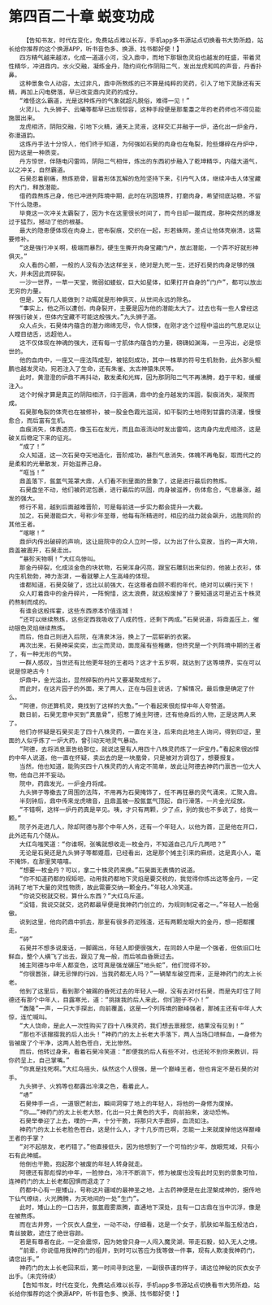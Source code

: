 # 第四百二十章 蜕变功成
        【告知书友，时代在变化，免费站点难以长存，手机app多书源站点切换看书大势所趋，站长给你推荐的这个换源APP，听书音色多、换源、找书都好使！】
       四方精气越来越浓，化成一道道小河，没入鼎中，而地下那银色灵焰也越发的旺盛，带着灵性精华，冲进鼎内。水火交融，凝练金丹，隐约间化作阴阳二气，发出龙虎和鸣的声音，丹香扑鼻。
       这种景象令人动容，太过非凡，鼎中所熬炼的已不算是纯粹的灵药，引入了地下灵脉还有天精，再加上闪电劈落，早已改变鼎内灵药的成分。
       “难怪这么霸道，光是这种炼丹的气象就超凡脱俗，难得一见！”
       火灵儿、九头狮子、云曦等都早已出现惊容，这种手段便是那耄耋之年的老药师也不得见能施展出来。
       龙虎相济，阴阳交融，引地下火精，通天上灵液，这样交汇并融于一炉，造化出一炉金丹，弥漫道韵。
       这炼丹手法十分惊人，他们终于知道，为何强如石昊的肉身也在龟裂，险些爆碎在丹炉中，因为这是一种质变。
       丹方惊世，伴随电闪雷鸣，阴阳二气相伴，炼出的东西初步融入了乾坤精华，内蕴大道气，以之冲关，自然霸道。
       石昊忍着剧痛，熬炼筋骨，冒着形体瓦解的危险坚持下来，引丹气入体，继续冲击人体宝藏的大门，释放潜能。
       借药鼎熬炼己身，他已冲进列阵境中期，此时在巩固境界，打磨肉身，希望彻底站稳，不留下什么隐患。
       毕竟这一次冲关太霸裂了，因为卡在这里很长时间了，而今日却一蹴而成，那种突然的爆发过于猛烈，撼动了他的根基。
       最大的隐患便体现在肉身上，密布裂痕，交织在一起，形若蛛网，差点让他体壳崩溃，这需要修补。
       “这是强行冲关啊，极端而暴烈，硬生生撕开肉身宝藏门户，放出潜能，一个弄不好就形神俱灭。”
       众人看的心颤，一般的人没有办法这样坐关，绝对是九死一生，还好石昊的肉身足够的强大，并未因此而碎裂。
       一沙一世界，一草一天堂，微弱如蝼蚁，巨大如星体，如果打开自身的“门户”，都可以放出无穷的力量。
       但是，又有几人能做到？动辄就是形神俱灭，从世间永远的除名。
       “事实上，他之所以遭创，肉身裂开，主要是因为他的潜能太大了。过去也有一些人曾经这样强行破关，但体内宝藏不可能这般强大。”九头狮子道。
       众人点头，石昊体内蕴含的潜力绵绵无尽，令人惊悚，在刚才这个过程中溢出的气息足以让人瞠目结舌，远超他人。
       这不仅体现在神魂的强大，还有每一寸肌体内蕴含的力量，磅礴如渊海，一旦泻出，必是惊世的。
       他的血肉中，一座又一座法阵成型，被铭刻成功，其中一株草的符号生机勃勃，此外那头鲲鹏也越发灵动，宛若注入了生命，还有朱雀、太古神猿朱厌等。
       此时，黄澄澄的炉鼎不再抖动，散发柔和光辉，因为那阴阳二气不再沸腾，趋于平和，缓缓注入。
       这个时候才算是真正的阴阳相济，归于圆满，鼎中的金丹越发的浑圆，裂痕消失，凝聚而成。
       石昊那龟裂的体壳也在被修补，被一股金色霞光滋润，如干裂的土地得到甘露的浇灌，慢慢愈合，而后富有生机。
       血痕消失，体表透亮，像玉石在发光，而且血液流动时发出雷鸣，这肉身内龙虎相济，这是破关后稳定下来的征兆。
       “成了！”
       众人知道，这一次石昊夺天地造化，晋阶成功，暴烈气息消失，体魄不再龟裂，取而代之的是柔和的光晕散发，开始滋养己身。
       “哐当！”
       鼎盖落下，氤氲气笼罩大鼎，人们看不到里面的景象了，这是进行最后的熬炼。
       石昊盘坐不动，他们被药泥包裹，进行最后的巩固，肉身被滋养，伤体愈合，气息暴涨，越发的强大。
       修行不易，越到后面越难晋阶，可是每前进一步实力都会提升一大截。
       加之，石昊潜能巨大，号称少年至尊，他每有所精进时，相应的战力就会飙升，远胜同阶的其他王者。
       “喀嚓！”
       鼎炉内传出破碎的声响，这让庭院中的众人立时一惊，以为出了什么变故，当的一声大响，鼎盖被震开，石昊走出。
       “暴殄天物啊！”大红鸟惨叫。
       那金丹碎裂，化成淡金色的块状物，石昊浑身闪亮，跟宝石雕刻出来似的，他披上衣衫，体内生机勃勃，神力澎湃，一看就攀上人生高峰的体现。
       谁都知道，石昊突破了，远比以前强大，在这尊者自顾不暇的年代，绝对可以横行天下！
       众人盯着鼎中的金丹碎片，一阵惋惜，这太浪费，就这般废掉了？要知道这可是近五十株灵药熬制而成的。
       有谁会这般挥霍，这些东西原本价值连城！
       “还可以继续熬炼，这些定西我吸收了八成药性，还剩下两成。”石昊说道，将鼎盖压上，催动银色灵焰继续熬炼。
       而后，他自己则进入后院，在清泉沐浴，换上了一层崭新的衣裳。
       再次出来，石昊神采奕奕，出尘而灵动，面庞虽有些稚嫩，但终究是一个列阵境中期的王者了，有一种无形的气势。
       一群人感叹，当世还有比他更年轻的王者吗？这才十五岁啊，就达到了这等境界，实在可以说是惊艳古今！
       炉鼎中，金光溢出，显然碎裂的丹片又要凝聚成形了。
       而此时，在这片园子的外面，来了两人，正在与园主说话，了解情况，最后像是确定了什么。
       “阿德，你还算机灵，竟找到了这样的大鱼。”一个看起来很彪悍中年人夸赞道。
       数日前，石昊无意中买到“真凰骨”，招惹了摊主阿德，还有他身后的人物，正是这两人来了。
       他们亦怀疑是石昊买走了四十八株灵药，一直在关注，后来向此地主人询问，得到印证，里面的人似乎炼了一炉大药，曾引动天地灵气暴动。
       “阿德，去将消息禀告给那位，就说这里有人用四十八株灵药炼了一炉宝丹。”看起来很凶悍的中年人说道，他一直在怀疑，卖出去的是一块凰骨，只是被对方调包了，想要报复。
       当然，他也知道，能购买四十八株灵药的人肯定不简单，故此让阿德去神药门禀告一位大人物，他自己并不妄动。
       院中，药鼎发光，一炉金丹将成。
       九头狮子等撤去了周围的法阵，不用再为石昊掩饰了，任不再狂暴的灵气涌来，汇聚入鼎。
       半刻钟后，鼎中传来龙虎啸音，且鼎盖被一股氤氲气顶起，自行滑落，一片金光绽放。
       “不错啊，这样一炉丹药真是罕见。咦，才只有两颗，少了点，别的我也不多说了，给我一颗。”
       院子外走进几人，除却阿德与那个中年人外，还有一个年轻人，以他为首，正是他在开口，此外还有几个随从。
       大红鸟嗤笑道：“你谁啊，张嘴就想收走一枚金丹，不知道自己几斤几两吧？”
       无论是石昊还是九头狮子等都蹙眉，已经看出，这是那个摊主引来的麻烦，这是真小人，毫不掩饰，在那里笑嘻嘻。
       “想要一枚金丹？可以，拿二十株灵药来换。”石昊面无表情的说道。
       “你不知道药都的规矩吧，动用我药都地下灵焰是要交税的，我觉得你炼出这等金丹，一定消耗了地下大量的灵性物质，故此需要交纳一颗金丹。”年轻人冷笑道。
       “你说交税就交税，算什么东西？”大红鸟斥道。
       “没错，我说交就交，这药都最早便是我神药门创立的，为规则制定者之一。”年轻人一脸倨傲。
       说到这里，他向药鼎中抓去，那里有很多药泥残渣，还有两颗龙眼大的金丹，想一把都攫走。
       “砰”
       石昊并不想多说废话，一脚踢出，年轻人即便很强大，在同龄人中是一个强者，但依旧口吐鲜血，整个人横飞了出去，跟见了鬼一般，而后咳血昏厥过去。
       摊主阿德与中年人都变色，这可真是强龙碾压“地头蛇”，他们觉得不妙。
       “你很嚣张，肆无忌惮的行凶，当我药都无人吗？”一辆辇车破空而来，正是神药门的太上长老。
       他到了这里后，看到那个被踢的昏死过去的年轻人一眼，没有去对付石昊，而是先盯住了阿德还有那个中年人，目露寒光，道：“挑拨我的后人来此，你们胆子不小！”
       “轰隆”一声，一只大手探出，向前覆盖，这是一个列阵境的巅峰强者，那摊主还有中年人大惊，连忙喊叫。
       “大人饶命，是此人一次性购买了四十八株灵药，我们想去禀报您，结果没有见到！”
       “那也不该撺掇我的后人出头！”神药门的太上长老大手落下，两人当场口喷鲜血，一身修为皆被废了个干净，这两人脸色苍白，无比惨然。
       而后，他转过身来，看着石昊冷笑道：“即便我的后人有些不对，也还轮不到你来教训，将你药呈上，自己掌嘴。”
       “你真是找死啊。”大红鸟摇头，纵然这个人很强，是一个巅峰王者，但也肯定不是石昊的对手。
       九头狮子、火鸦等也都露出冷漠之色，看着此人。
       “哧”
       石昊伸手一点，一道银芒射出，瞬间洞穿了地上的年轻人，将他的一身修为废掉。
       “你……”神药门的太上长老大怒，化出一只土黄色的大手，向前拍来，波动恐怖。
       石昊举拳迎了上去，噗的一声，十分干脆，将那只大手震碎，血流如注。
       神药门的太上长老脸色苍白，这是什么人，才十几岁而已啊，怎能一上来就废掉他这样巅峰王者的手掌？
       “对不起朋友，老朽错了。”他直接低头，因为他想到了一个可怕的少年，放眼荒域，只有小石有此神威。
       他倒也干脆，抱起那个被废的年轻人转身就走。
       阿德还有那彪悍的中年，一脸惨白，冷汗不断淌下，修为被废也没有此时见到的景象可怕，连神药门的太上长老都因惧而退走了？
       药都中心有一座矮山，号称这片疆域的最神圣之地，上古药神便是在此涅槃成神的，据传地下仙气缭绕，火光腾腾，为天地间的一处“生门”。
       此时，矮山上的一口古井，氤氲霞雾蒸腾，直通地下深处，且有一口古鼎在当中沉浮，像是在被熬炼。
       而在古井旁，一个灰衣人盘坐，一动不动，仔细看，这是一个女子，肌肤如羊脂玉般洁白，青丝披散，遮住了绝世容颜。
       若是有尊者在此，一定会震惊，因为她曾只身一人闯入魔灵湖，带走石毅，如入无人之境。
       “前辈，你说借用我神药门的祖井，到时可以答应为我等做一件事，现有人欺凌我神药门，请您出手。”
       神药门的太上长老回来后，第一时间寻到这里，一副很恭谨的样子，请这位神秘的灰衣女子出手。（未完待续）
       【告知书友，时代在变化，免费站点难以长存，手机app多书源站点切换看书大势所趋，站长给你推荐的这个换源APP，听书音色多、换源、找书都好使！】